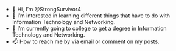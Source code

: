 - 👋 Hi, I’m @StrongSurvivor4
- 👀 I’m interested in learning different things that have to do with Information Technology and Networking.
- 🌱 I’m currently going to college to get a degree in Information Technology and Networking.
- 📫 How to reach me by via email or comment on my posts. 

<!---
StrongSurvivor4/StrongSurvivor4 is a ✨ special ✨ repository because its `README.md` (this file) appears on your GitHub profile.
You can click the Preview link to take a look at your changes.
--->
